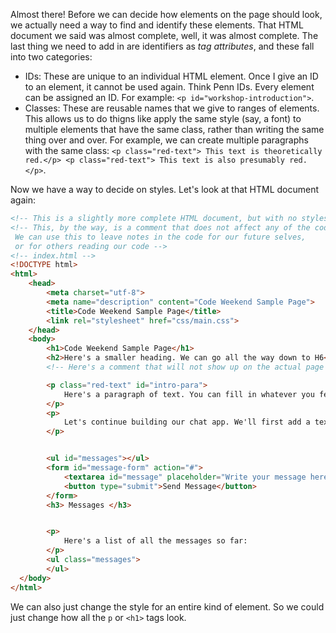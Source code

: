 Almost there! Before we can decide how elements on the page should look, we actually need a way to find and identify these elements. That HTML document we said was almost complete, well, it was almost complete. The last thing we need to add in are identifiers as *tag attributes*, and these fall into two categories:

- IDs: These are unique to an individual HTML element. Once I give an ID to an element, it cannot be used again. Think Penn IDs. Every element can be assigned an ID. For example: `<p id="workshop-introduction">`.
- Classes: These are reusable names that we give to ranges of elements. This allows us to do thigns like apply the same style (say, a font) to multiple elements that have the same class, rather than writing the same thing over and over. For example, we can create multiple paragraphs with the same class: `<p class="red-text"> This text is theoretically red.</p> <p class="red-text"> This text is also presumably red. </p>`.

Now we have a way to decide on styles. Let's look at that HTML document again:

```html
<!-- This is a slightly more complete HTML document, but with no styles as yet. -->
<!-- This, by the way, is a comment that does not affect any of the code we write.
 We can use this to leave notes in the code for our future selves,
 or for others reading our code -->
<!-- index.html -->
<!DOCTYPE html>
<html>
    <head>
        <meta charset="utf-8">
        <meta name="description" content="Code Weekend Sample Page">
        <title>Code Weekend Sample Page</title>
        <link rel="stylesheet" href="css/main.css">
    </head>
    <body>
        <h1>Code Weekend Sample Page</h1>
        <h2>Here's a smaller heading. We can go all the way down to H6</h2>
        <!-- Here's a comment that will not show up on the actual page -->

        <p class="red-text" id="intro-para">
            Here's a paragraph of text. You can fill in whatever you feel like in here and just end this tag to finish the paragraph.
        </p>
        <p>
            Let's continue building our chat app. We'll first add a textarea element to input text, and apply some CSS properties to make it look pretty!
        </p>


        <ul id="messages"></ul>
        <form id="message-form" action="#">
            <textarea id="message" placeholder="Write your message here..." required></textarea>
            <button type="submit">Send Message</button>
        </form>
        <h3> Messages </h3>


        <p>
            Here's a list of all the messages so far:
        </p>
        <ul class="messages">
        </ul>
  </body>
</html>
```

We can also just change the style for an entire kind of element. So we could just change how all the `p` or `<h1>` tags look.
